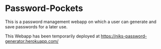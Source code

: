 # Password-Pockets
This is a password management webapp on which a user can generate and save passwords for a later use.

This Webapp has been temporarily deployed at https://niks-password-generator.herokuapp.com/
